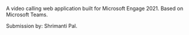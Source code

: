 A video calling web application built for Microsoft Engage 2021.
Based on Microsoft Teams.

Submission by: Shrimanti Pal.
